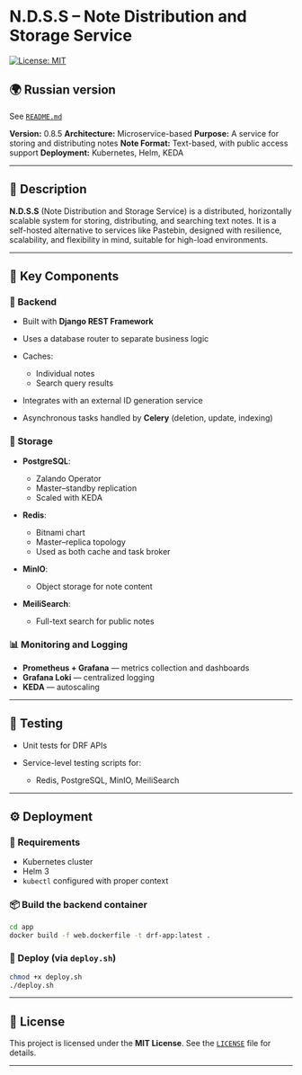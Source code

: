 # N.D.S.S – Note Distribution and Storage Service

[![License: MIT](https://img.shields.io/badge/license-MIT-blue.svg)](LICENSE)

## 🌍 Russian version

See [`README.md`](README.md)

**Version:** 0.8.5
**Architecture:** Microservice-based
**Purpose:** A service for storing and distributing notes
**Note Format:** Text-based, with public access support
**Deployment:** Kubernetes, Helm, KEDA

---

## 📌 Description

**N.D.S.S** (Note Distribution and Storage Service) is a distributed, horizontally scalable system for storing, distributing, and searching text notes. It is a self-hosted alternative to services like Pastebin, designed with resilience, scalability, and flexibility in mind, suitable for high-load environments.

---

## 🧩 Key Components

### 🧠 Backend

* Built with **Django REST Framework**
* Uses a database router to separate business logic
* Caches:

  * Individual notes
  * Search query results
* Integrates with an external ID generation service
* Asynchronous tasks handled by **Celery** (deletion, update, indexing)

### 💾 Storage

* **PostgreSQL**:

  * Zalando Operator
  * Master–standby replication
  * Scaled with KEDA
* **Redis**:

  * Bitnami chart
  * Master–replica topology
  * Used as both cache and task broker
* **MinIO**:

  * Object storage for note content
* **MeiliSearch**:

  * Full-text search for public notes

### 📊 Monitoring and Logging

* **Prometheus + Grafana** — metrics collection and dashboards
* **Grafana Loki** — centralized logging
* **KEDA** — autoscaling

---

## 🧪 Testing

* Unit tests for DRF APIs
* Service-level testing scripts for:

  * Redis, PostgreSQL, MinIO, MeiliSearch

---

## ⚙️ Deployment

### 🔧 Requirements

* Kubernetes cluster
* Helm 3
* `kubectl` configured with proper context

### 📦 Build the backend container

```bash
cd app
docker build -f web.dockerfile -t drf-app:latest .
```

### 🚀 Deploy (via `deploy.sh`)

```bash
chmod +x deploy.sh
./deploy.sh
```

---

## 🪪 License

This project is licensed under the **MIT License**. See the [`LICENSE`](LICENSE) file for details.

---